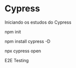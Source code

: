 # Cypress

Iniciando os estudos do  Cypress

npm init

npm install cypress -D

npx cypress open

E2E Testing